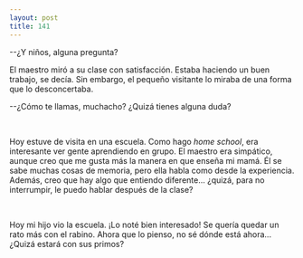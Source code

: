 ```yaml
---
layout: post
title: 141
---
```


--¿Y niños, alguna pregunta? 

El maestro miró a su clase con satisfacción. Estaba haciendo un buen trabajo, se decía. Sin embargo, el pequeño visitante lo miraba de una forma que lo desconcertaba.

--¿Cómo te llamas, muchacho? ¿Quizá tienes alguna duda?

                 

Hoy estuve de visita en una escuela. Como hago _home school_, era interesante ver gente aprendiendo en grupo. El maestro era simpático, aunque creo que me gusta más la manera en que enseña mi mamá. Él se sabe muchas cosas de memoria, pero ella habla como desde la experiencia. Además, creo que hay algo que entiendo diferente... ¿quizá, para no interrumpir, le puedo hablar después de la clase?

                 

Hoy mi hijo vio la escuela. ¡Lo noté bien interesado! Se quería quedar un rato más con el rabino. Ahora que lo pienso, no sé dónde está ahora... ¿Quizá estará con sus primos?
